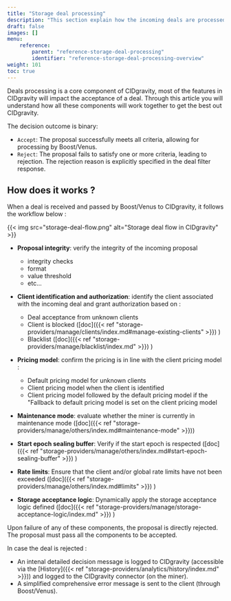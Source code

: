 ```yaml
---
title: "Storage deal processing"
description: "This section explain how the incoming deals are processed by CIDgravity using clients, pricing, limits and acceptance logic"
draft: false
images: []
menu:
    reference:
        parent: "reference-storage-deal-processing"
        identifier: "reference-storage-deal-processing-overview"
weight: 101
toc: true
---
```


Deals processing is a core component of CIDgravity, most of the features in CIDgravity will impact the acceptance of a deal. Through this article you will understand how all these components will work together to get the best out CIDgravity.

The decision outcome is binary:

- `Accept`: The proposal successfully meets all criteria, allowing for processing by Boost/Venus.
- `Reject`: The proposal fails to satisfy one or more criteria, leading to rejection. The rejection reason is explicitly specified in the deal filter response.

## How does it works ?

When a deal is received and passed by Boost/Venus to CIDgravity, it follows the workflow below :

{{< img src="storage-deal-flow.png" alt="Storage deal flow in CIDgravity" >}}

- **Proposal integrity**: verify the integrity of the incoming proposal 
	- integrity checks
	- format
	- value threshold
	- etc...
- **Client identification and authorization**: identify the client associated with the incoming deal and grant authorization based on :
	- Deal acceptance from unknown clients
	- Client is blocked ([doc]({{< ref "storage-providers/manage/clients/index.md#manage-existing-clients" >}}) )
	- Blacklist ([doc]({{< ref "storage-providers/manage/blacklist/index.md" >}}) )

- **Pricing model**: confirm the pricing is in line with the client pricing model :
	- Default pricing model for unknown clients
	- Client pricing model when the client is identified
	- Client pricing model followed by the default pricing model if the "Fallback to default pricing model is set on the client pricing model
- **Maintenance mode**: evaluate whether the miner is currently in maintenance mode ([doc]({{< ref "storage-providers/manage/others/index.md#maintenance-mode" >}}))
- **Start epoch sealing buffer**: Verify if the start epoch is respected ([doc]({{< ref "storage-providers/manage/others/index.md#start-epoch-sealing-buffer" >}}) )

- **Rate limits**: Ensure that the client and/or global rate limits have not been exceeded ([doc]({{< ref "storage-providers/manage/others/index.md#limits" >}}) )

- **Storage acceptance logic**: Dynamically apply the storage acceptance logic defined ([doc]({{< ref "storage-providers/manage/storage-acceptance-logic/index.md" >}}) )

Upon failure of any of these components, the proposal is directly rejected.
The proposal must pass all the components to be accepted.

In case  the deal is rejected : 
- An intenal detailed  decision message is logged to CIDgravity (accessible via the [History]({{< ref "storage-providers/analytics/history/index.md" >}})) and logged to the CIDgravity connector (on the miner).
-  A simplified comprehensive error message is sent to the client (through Boost/Venus).
